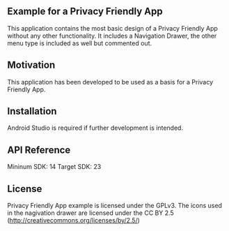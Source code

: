 ## Example for a Privacy Friendly App

This application contains the most basic design of a Privacy Friendly App without any other functionality. It includes a Navigation Drawer, the other menu type is included as well but commented out.

## Motivation

This application has been developed to be used as a basis for a Privacy Friendly App.

## Installation

Android Studio is required if further development is intended. 

## API Reference

Mininum SDK: 14
Target SDK: 23 

## License

Privacy Friendly App example is licensed under the GPLv3. The icons used in the nagivation drawer are licensed under the CC BY 2.5 (http://creativecommons.org/licenses/by/2.5/)




